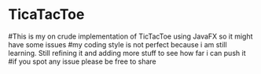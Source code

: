 # TicaTacToe
#This is my on crude implementation of TicTacToe using JavaFX so it might have some issues
#my coding style is not perfect because i am still learning. Still refining it and adding more stuff to see how far i can push it
#if you spot any issue please be free to share 

